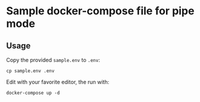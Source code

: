 # Sample docker-compose file for pipe mode

## Usage

Copy the provided `sample.env` to `.env`:

```text
cp sample.env .env
```

Edit with your favorite editor, the run with:

```text
docker-compose up -d
```
